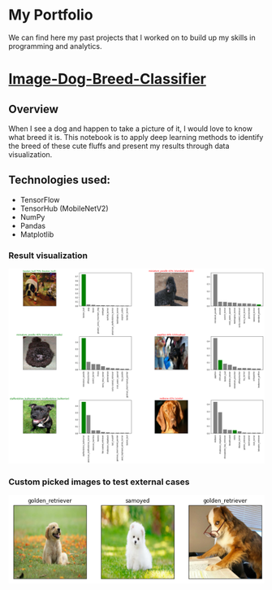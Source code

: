 # My Portfolio
We can find here my past projects that I worked on to build up my skills in programming and analytics. 

# [Image-Dog-Breed-Classifier](https://github.com/phamou/Image-Dog-Breed-Classifier)
## Overview
When I see a dog and happen to take a picture of it, I would love to know what breed it is. This notebook is to apply deep learning methods to identify the breed of these cute fluffs and present my results through data visualization.

## Technologies used:
* TensorFlow
* TensorHub (MobileNetV2)
* NumPy
* Pandas
* Matplotlib

### Result visualization 
![Image of 6 prediction graphs given the probabilities of the top possible breeds and whether it predicted right or wrong](https://github.com/phamou/Anh_Vu_Portfolio/blob/master/images/result_data.png)

### Custom picked images to test external cases
![Prediction of breed using custom picked images](https://github.com/phamou/Anh_Vu_Portfolio/blob/master/images/custom_results.png)
